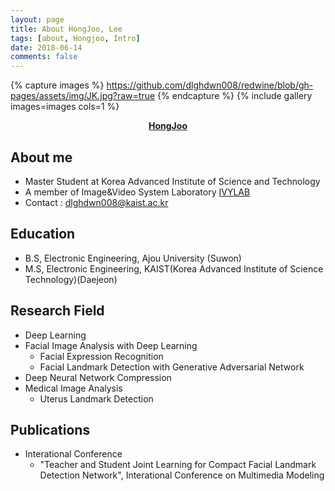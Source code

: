 ```yaml
---
layout: page
title: About HongJoo, Lee
tags: [about, Hongjoo, Intro]
date: 2018-06-14
comments: false
---
```


{% capture images %}
    https://github.com/dlghdwn008/redwine/blob/gh-pages/assets/img/JK.jpg?raw=true
{% endcapture %}
{% include gallery images=images cols=1 %}
<center><a href="https://dlghdwn008.github.io/redwine/about/"><b>HongJoo</b></a></center>

## About me
* Master Student at Korea Advanced Institute of Science and Technology
* A member of Image&Video System Laboratory [IVYLAB](http://ivylab.kaist.ac.kr)
* Contact : dlghdwn008@kaist.ac.kr

## Education
* B.S, Electronic Engineering, Ajou University (Suwon)
* M.S, Electronic Engineering, KAIST(Korea Advanced Institute of Science Technology)(Daejeon)

## Research Field
* Deep Learning
* Facial Image Analysis with Deep Learning
  - Facial Expression Recognition
  - Facial Landmark Detection with Generative Adversarial Network
 * Deep Neural Network Compression
 * Medical Image Analysis
    - Uterus Landmark Detection

## Publications
* Interational Conference
    - "Teacher and Student Joint Learning for Compact Facial Landmark Detection Network", Interational Conference on Multimedia Modeling 
